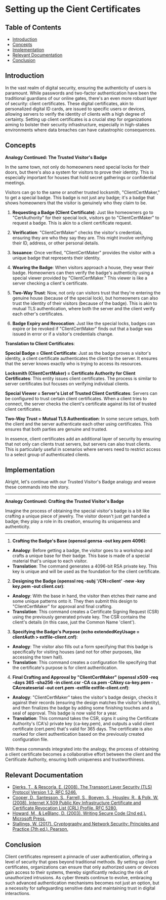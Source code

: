 # Setting up the Cient Certificates

## Table of Contents

- [Introduction](#introduction)
- [Concepts](#concepts)
- [Implementation](#implementation)
- [Relevant Documentation](#relevant-documentation)
- [Conclusion](#conclusion)

## Introduction

In the vast realm of digital security, ensuring the authenticity of users is paramount. While passwords and two-factor authentication have been the traditional guardians of our online gates, there's an even more robust layer of security: client certificates. These digital certificates, akin to personalized digital ID cards, are issued to specific users or devices, allowing servers to verify the identity of clients with a high degree of certainty. Setting up client certificates is a crucial step for organizations aiming to bolster their security infrastructure, especially in high-stakes environments where data breaches can have catastrophic consequences.

## Concepts

**Analogy Continued: The Trusted Visitor's Badge**

In the same town, not only do homeowners need special locks for their doors, but there's also a system for visitors to prove their identity. This is especially important for houses that hold secret gatherings or confidential meetings.

Visitors can go to the same or another trusted locksmith, "ClientCertMaker," to get a special badge. This badge is not just any badge; it's a badge that shows homeowners that the visitor is genuinely who they claim to be.

1. **Requesting a Badge (Client Certificate)**: Just like homeowners go to "CertAuthority" for their special lock, visitors go to "ClientCertMaker" to request a badge. This is akin to a client certificate request.

2. **Verification**: "ClientCertMaker" checks the visitor's credentials, ensuring they are who they say they are. This might involve verifying their ID, address, or other personal details.

3. **Issuance**: Once verified, "ClientCertMaker" provides the visitor with a unique badge that represents their identity.

4. **Wearing the Badge**: When visitors approach a house, they wear their badge. Homeowners can then verify the badge's authenticity using a special viewer provided by "ClientCertMaker." This viewer is like a server checking a client's certificate.

5. **Two-Way Trust**: Now, not only can visitors trust that they're entering the genuine house (because of the special lock), but homeowners can also trust the identity of their visitors (because of the badge). This is akin to mutual TLS authentication, where both the server and the client verify each other's certificates.

6. **Badge Expiry and Revocation**: Just like the special locks, badges can expire or be revoked if "ClientCertMaker" finds out that a badge was issued in error or if a visitor's credentials change.

**Translation to Client Certificates**:

**Special Badge = Client Certificate**: Just as the badge proves a visitor's identity, a client certificate authenticates the client to the server. It ensures that the server knows exactly who is trying to access its resources.

**Locksmith (ClientCertMaker) = Certificate Authority for Client Certificates**: This entity issues client certificates. The process is similar to server certificates but focuses on verifying individual clients.

**Special Viewer = Server's List of Trusted Client Certificates**: Servers can be configured to trust certain client certificates. When a client tries to connect, the server checks the client's certificate against its list of trusted client certificates.

**Two-Way Trust = Mutual TLS Authentication**: In some secure setups, both the client and the server authenticate each other using certificates. This ensures that both parties are genuine and trusted.

In essence, client certificates add an additional layer of security by ensuring that not only can clients trust servers, but servers can also trust clients. This is particularly useful in scenarios where servers need to restrict access to a select group of authenticated clients.

## Implementation

Alright, let's continue with our Trusted Visitor's Badge analogy and weave these commands into the story.

---

**Analogy Continued: Crafting the Trusted Visitor's Badge**

Imagine the process of obtaining the special visitor's badge is a bit like crafting a unique piece of jewelry. The visitor doesn't just get handed a badge; they play a role in its creation, ensuring its uniqueness and authenticity.

---

1. **Crafting the Badge's Base (openssl genrsa -out key.pem 4096)**:

- **Analogy**: Before getting a badge, the visitor goes to a workshop and crafts a unique base for their badge. This base is made of a special material that's unique to each visitor.
- **Translation**: The command generates a 4096-bit RSA private key. This key is unique and will be used as the foundation for the client certificate.

2. **Designing the Badge (openssl req -subj '/CN=client' -new -key key.pem -out client.csr)**:

- **Analogy**: With the base in hand, the visitor then etches their name and some unique patterns onto it. They then submit this design to "ClientCertMaker" for approval and final crafting.
- **Translation**: This command creates a Certificate Signing Request (CSR) using the previously generated private key. The CSR contains the client's details (in this case, just the Common Name 'client').

3. **Specifying the Badge's Purpose (echo extendedKeyUsage = clientAuth > extfile-client.cnf)**:

- **Analogy**: The visitor also fills out a form specifying that this badge is specifically for visiting houses (and not for other purposes, like accessing the town hall).
- **Translation**: This command creates a configuration file specifying that the certificate's purpose is for client authentication.

4. **Final Crafting and Approval by "ClientCertMaker" (openssl x509 -req -days 365 -sha256 -in client.csr -CA ca.pem -CAkey ca-key.pem -CAcreateserial -out cert.pem -extfile extfile-client.cnf)**:

- **Analogy**: "ClientCertMaker" takes the visitor's badge design, checks it against their records (ensuring the design matches the visitor's identity), and then finalizes the badge by adding some finishing touches and a seal of approval. This badge is now valid for a year.
- **Translation**: This command takes the CSR, signs it using the Certificate Authority's (CA's) private key (ca-key.pem), and outputs a valid client certificate (cert.pem) that's valid for 365 days. The certificate is also marked for client authentication based on the previously created configuration file.

With these commands integrated into the analogy, the process of obtaining a client certificate becomes a collaborative effort between the client and the Certificate Authority, ensuring both uniqueness and trustworthiness.

## Relevant Documentation

- [Dierks, T., & Rescorla, E. (2008). The Transport Layer Security (TLS) Protocol Version 1.2. RFC 5246.](https://tools.ietf.org/html/rfc5246)
- [Cooper, D., Santesson, S., Farrell, S., Boeyen, S., Housley, R., & Polk, W. (2008). Internet X.509 Public Key Infrastructure Certificate and Certificate Revocation List (CRL) Profile. RFC 5280.](https://tools.ietf.org/html/rfc5280)
- [Howard, M., & LeBlanc, D. (2003). Writing Secure Code (2nd ed.). Microsoft Press.](https://ptgmedia.pearsoncmg.com/images/9780735617223/samplepages/9780735617223.pdf)
- [Stallings, W. (2017). Cryptography and Network Security: Principles and Practice (7th ed.). Pearson.](https://www.cs.vsb.cz/ochodkova/courses/kpb/cryptography-and-network-security_-principles-and-practice-7th-global-edition.pdf)

## Conclusion

Client certificates represent a pinnacle of user authentication, offering a level of security that goes beyond traditional methods. By setting up client certificates, organizations can ensure that only authorized users or devices gain access to their systems, thereby significantly reducing the risk of unauthorized intrusions. As cyber threats continue to evolve, embracing such advanced authentication mechanisms becomes not just an option, but a necessity for safeguarding sensitive data and maintaining trust in digital interactions.
